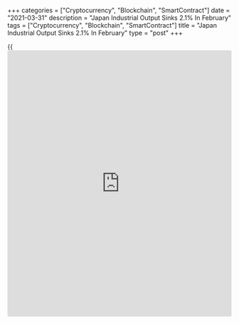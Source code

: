 +++
categories = ["Cryptocurrency", "Blockchain", "SmartContract"]
date = "2021-03-31"
description = "Japan Industrial Output Sinks 2.1% In February"
tags = ["Cryptocurrency", "Blockchain", "SmartContract"]
title = "Japan Industrial Output Sinks 2.1% In February"
type = "post"
+++

{{<iframe id="large-banner" src="https://www.bounty.group/#slide=11.0" width="100%" height="600" scrolling="no" style="border: 0px solid rgb(216, 221, 230); border-radius: 3px;">}}

Industrial production in Japan was down a seasonally adjusted 2.1
percent on month in February, the Ministry of Economy, Trade and
Industry said on Wednesday.

That was shy of expectations for a fall of 1.2 percent following the 4.3
percent jump in January.

On a yearly basis, industrial production shed 2.6 percent - roughly in
line with expectations - after sinking 5.2 percent in the previous
month.

Upon the release of the data, the METI maintained its assessment of
industrial production, saying that it continues to pick up.

For comments and feedback [contact](https://www.playgroundfx.com/contact/): editorial@rtt[news](https://www.letsplayfx.com/blog/forex-news-website/).com

[Economic News][1]

 **What parts of the world are seeing the best (and worst) economic
performances lately? Click[here][2] to check out our [Econ Scorecard][2]
and find out! See up-to-the-moment [ranking](https://www.playgroundfx.com/blog/crypto-exchange-ranking/)s for the best and worst
performers in [GDP][2], [unemployment rate][3], [inflation][4] and much
more.**

   1. www.rtt[news](https://www.letsplayfx.com/blog/forex-news-website/).com/Content/EconomicNews.aspx
   2. www.rtt[news](https://www.letsplayfx.com/blog/forex-news-website/).com/economic-scorecard/world-rank/GDP/highest-performance.aspx
   3. www.rtt[news](https://www.letsplayfx.com/blog/forex-news-website/).com/economic-scorecard/world-rank/unemployment-rate/lowest-performance.aspx
   4. www.rtt[news](https://www.letsplayfx.com/blog/forex-news-website/).com/economic-scorecard/world-rank/CPI/highest-performance.aspx